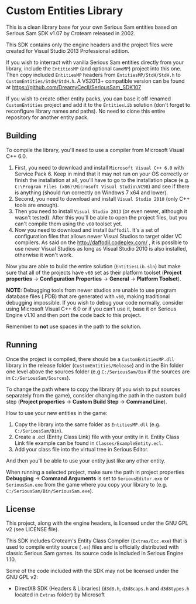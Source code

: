 # Custom Entities Library
This is a clean library base for your own Serious Sam entities based on Serious Sam SDK v1.07 by Croteam released in 2002.

This SDK contains only the engine headers and the project files were created for Visual Studio 2013 Professional edition.

If you wish to interract with vanilla Serious Sam entities directly from your library, include the `EntitiesMP` (and optional `GameMP`) project into this one. Then copy included `EntitiesMP` headers from `EntitiesMP/StdH/StdH.h` to `CustomEntities/StdH/StdH.h`.
A VS2013+ compatible version can be found at https://github.com/DreamyCecil/SeriousSam_SDK107

If you wish to create other entity packs, you can base it off renamed `CustomEntities` project and add it to the `EntitiesLib` solution (don't forget to reconfigure library names and paths).
No need to clone this entire repository for another entity pack.

Building
--------

To compile the library, you'll need to use a compiler from Microsoft Visual C++ 6.0.

1. First, you need to download and install `Microsoft Visual C++ 6.0` with Service Pack 6. Keep in mind that it may not run on your OS correctly or finish the installation at all, you'll have to go to the installation place (e.g. `C:\Program Files (x86)\Microsoft Visual Studio\VC98`) and see if there is anything (should run correctly on Windows 7 x64 and lower).
2. Second, you need to download and install `Visual Studio 2010` (only C++ tools are enough).
3. Then you need to install `Visual Studio 2013` (or even newer, although it wasn't tested). After this you'll be able to open the project files, but you can't compile them using the `v60` toolset yet.
4. Now you need to download and install `Daffodil`. It's a set of configuration files that allows newer Visual Studios to target older VC compilers.
As said on the http://daffodil.codeplex.com/ , it is possible to use newer Visual Studios as long as Visual Studio 2010 is also installed, otherwise it won't work.

Now you are able to build the entire solution (`EntitiesLib.sln`) but make sure that all of the projects have `v60` set as their platform toolset (**Project properties** -> **Configuration Properties** -> **General** -> **Platform Toolset**).

**NOTE:** Debugging tools from newer studios are unable to use program database files (.PDB) that are generated with `v60`, making traditional debugging impossible. If you wish to debug your code normally, consider using Microsoft Visual C++ 6.0 or if you can't use it, base it on Serious Engine v1.10 and then port the code back to this project.

Remember to **not** use spaces in the path to the solution.

Running
-------

Once the project is compiled, there should be a `CustomEntitiesMP.dll` library in the release folder (`CustomEntities/Release`) and in the Bin folder one level above the sources folder (e.g `C:/SeriousSam/Bin` if the sources are in `C:/SeriousSam/Sources`).

To change the path where to copy the library (if you wish to put sources separately from the game), consider changing the path in the custom build step (**Project properties** -> **Custom Build Step** -> **Command Line**).

How to use your new entities in the game:
1. Copy the library into the same folder as `EntitiesMP.dll` (e.g. `C:/SeriousSam/Bin`).
2. Create a .ecl (Entity Class Link) file with your entity in it. Entity Class Link file example can be found in `Classes/ExampleEntity.ecl`.
3. Add your class file into the virtual tree in Serious Editor.

And then you'll be able to use your entity just like any other entity.

When running a selected project, make sure the path in project properties **Debugging** -> **Command Arguments** is set to `SeriousEditor.exe` or `SeriousSam.exe` from the game where you copy your library to (e.g. `C:/SeriousSam/Bin/SeriousSam.exe`).

License
-------

This project, along with the engine headers, is licensed under the GNU GPL v2 (see LICENSE file).

This SDK includes Croteam's Entity Class Compiler (`Extras/Ecc.exe`) that is used to compile entity source (`.es`) files and is officially distributed with classic Serious Sam games. Its source code is included in Serious Engine 1.10.

Some of the code included with the SDK may not be licensed under the GNU GPL v2:

* DirectX8 SDK (Headers & Libraries) (`d3d8.h`, `d3d8caps.h` and `d3d8types.h` located in `Extras` folder) by Microsoft
